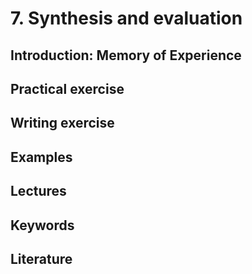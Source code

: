 # 7. Synthesis and evaluation

## Introduction: Memory of Experience

## Practical exercise

## Writing exercise

## Examples

## Lectures

## Keywords

## Literature